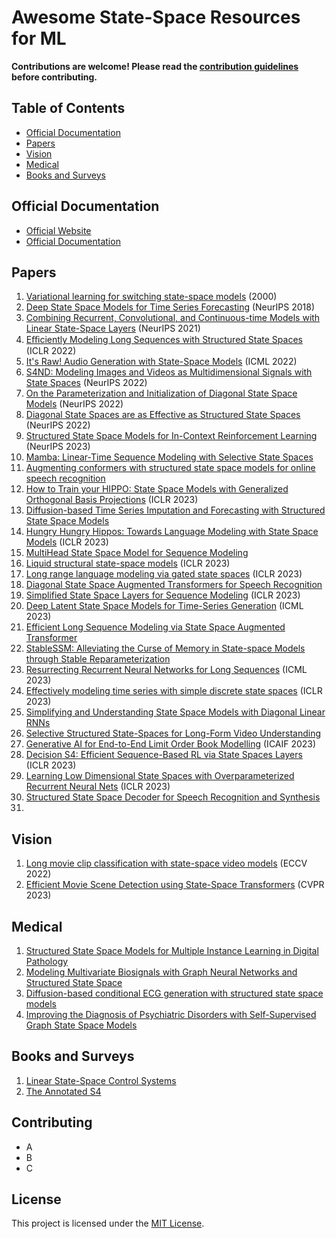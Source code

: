 # Awesome State-Space Resources for ML

**Contributions are welcome! Please read the [contribution guidelines](#contributing) before contributing.**

## Table of Contents

- [Official Documentation](#official-documentation)
- [Papers](#papers)
- [Vision](#vision)
- [Medical](#medical)
- [Books and Surveys](#books-and-surveys)

## Official Documentation

- [Official Website](https://example.com)
- [Official Documentation](https://example.com/docs)

## Papers
1. [Variational learning for switching state-space models](https://www.cs.toronto.edu/~hinton/absps/switch.pdf) (2000)
2. [Deep State Space Models for Time Series Forecasting](https://proceedings.neurips.cc/paper_files/paper/2018/file/5cf68969fb67aa6082363a6d4e6468e2-Paper.pdf) (NeurIPS 2018)
3. [Combining Recurrent, Convolutional, and Continuous-time Models with Linear State-Space Layers](https://arxiv.org/abs/2110.13985) (NeurIPS 2021)
4. [Eﬃciently Modeling Long Sequences with Structured State Spaces](https://arxiv.org/abs/2110.13985) (ICLR 2022)
5. [It's Raw! Audio Generation with State-Space Models](https://arxiv.org/abs/2202.09729) (ICML 2022)
6. [S4ND: Modeling Images and Videos as Multidimensional Signals with State Spaces](https://arxiv.org/abs/2210.06583) (NeurIPS 2022)
7. [On the Parameterization and Initialization of Diagonal State Space Models](https://arxiv.org/abs/2206.11893) (NeurIPS 2022)
8. [Diagonal State Spaces are as Effective as Structured State Spaces](https://arxiv.org/abs/2203.14343) (NeurIPS 2022)
9. [Structured State Space Models for In-Context Reinforcement Learning](https://arxiv.org/pdf/2303.03982.pdf) (NeurIPS 2023)
10. [Mamba: Linear-Time Sequence Modeling with Selective State Spaces](https://arxiv.org/abs/2312.00752)
11. [Augmenting conformers with structured state space models for online speech recognition](https://arxiv.org/abs/2309.08551)
12. [How to Train your HIPPO: State Space Models with Generalized Orthogonal Basis Projections](https://arxiv.org/abs/2206.12037) (ICLR 2023)
13. [Diffusion-based Time Series Imputation and Forecasting with Structured State Space Models](https://arxiv.org/abs/2208.09399)
14. [Hungry Hungry Hippos: Towards Language Modeling with State Space Models](https://arxiv.org/abs/2212.14052) (ICLR 2023)
15. [MultiHead State Space Model for Sequence Modeling](https://arxiv.org/abs/2305.12498)
16. [Liquid structural state-space models](https://arxiv.org/pdf/2209.12951.pdf) (ICLR 2023)
17. [Long range language modeling via gated state spaces](https://arxiv.org/abs/2206.13947) (ICLR 2023)
18. [Diagonal State Space Augmented Transformers for Speech Recognition](https://arxiv.org/abs/2302.14120)
19. [Simplified State Space Layers for Sequence Modeling](https://arxiv.org/abs/2208.04933) (ICLR 2023)
20. [Deep Latent State Space Models for Time-Series Generation](https://arxiv.org/abs/2212.12749) (ICML 2023)
21. [Efficient Long Sequence Modeling via State Space Augmented Transformer](https://arxiv.org/abs/2212.08136)
22. [StableSSM: Alleviating the Curse of Memory in State-space Models through Stable Reparameterization](https://arxiv.org/abs/2311.14495)
23. [Resurrecting Recurrent Neural Networks for Long Sequences](https://arxiv.org/abs/2303.06349) (ICML 2023)
24. [Effectively modeling time series with simple discrete state spaces](https://arxiv.org/abs/2303.09489) (ICLR 2023)
25. [Simplifying and Understanding State Space Models with Diagonal Linear RNNs](https://arxiv.org/pdf/2212.00768.pdf)
26. [Selective Structured State-Spaces for Long-Form Video Understanding](https://arxiv.org/abs/2303.14526)
27. [Generative AI for End-to-End Limit Order Book Modelling](https://arxiv.org/abs/2309.00638) (ICAIF 2023)
28. [Decision S4: Efficient Sequence-Based RL via State Spaces Layers](https://arxiv.org/abs/2306.05167) (ICLR 2023)
29. [Learning Low Dimensional State Spaces with Overparameterized Recurrent Neural Nets](https://arxiv.org/abs/2210.14064) (ICLR 2023)
30. [Structured State Space Decoder for Speech Recognition and Synthesis](https://arxiv.org/abs/2210.17098)
31. 

## Vision
1. [Long movie clip classification with state-space video models](https://arxiv.org/abs/2204.01692) (ECCV 2022)
2. [Efficient Movie Scene Detection using State-Space Transformers](https://arxiv.org/abs/2212.14427) (CVPR 2023)

## Medical
1. [Structured State Space Models for Multiple Instance Learning in Digital Pathology](https://arxiv.org/abs/2306.15789)
2. [Modeling Multivariate Biosignals with Graph Neural Networks and Structured State Space](https://arxiv.org/abs/2211.11176)
3. [Diffusion-based conditional ECG generation with structured state space models](https://arxiv.org/abs/2301.08227)
4. [Improving the Diagnosis of Psychiatric Disorders with Self-Supervised Graph State Space Models](https://arxiv.org/pdf/2206.03331.pdf)

## Books and Surveys
1. [Linear State-Space Control Systems](https://onlinelibrary.wiley.com/doi/book/10.1002/9780470117873)
2. [The Annotated S4](https://srush.github.io/annotated-s4/)

## Contributing

- A
- B
- C

## License

This project is licensed under the [MIT License](LICENSE).
